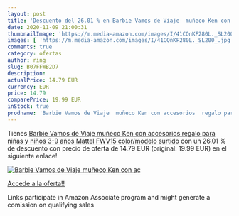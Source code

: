 ```yaml
---
layout: post
title: 'Descuento del 26.01 % en Barbie Vamos de Viaje  muñeco Ken con ac'
date: 2020-11-09 21:00:31
thumbnailImage: 'https://m.media-amazon.com/images/I/41CQnKF280L._SL200_.jpg'
images: [ 'https://m.media-amazon.com/images/I/41CQnKF280L._SL200_.jpg' ]
comments: true
category: ofertas
author: ring
slug: B07FFWB2D7
description:
actualPrice: 14.79 EUR
currency: EUR
price: 14.79
comparePrice: 19.99 EUR
inStock: true
prodname: 'Barbie Vamos de Viaje  muñeco Ken con accesorios  regalo para niñas y niños 3-9 años  Mattel FWV15    color/modelo surtido'
---
```


Tienes [Barbie Vamos de Viaje  muñeco Ken con accesorios  regalo para niñas y niños 3-9 años  Mattel FWV15    color/modelo surtido](https://www.amazon.es/dp/B07FFWB2D7/?tag=tolees-21) con un 26.01 % de descuento con precio de oferta de 14.79 EUR (original: 19.99 EUR) en el siguiente enlace!

[![Barbie Vamos de Viaje  muñeco Ken con ac](https://m.media-amazon.com/images/I/41CQnKF280L._SL200_.jpg)](https://www.amazon.es/dp/B07FFWB2D7/?tag=tolees-21)

[Accede a la oferta!!](https://www.amazon.es/dp/B07FFWB2D7/?tag=tolees-21)

Links participate in Amazon Associate program and might generate a comission on qualifying sales


